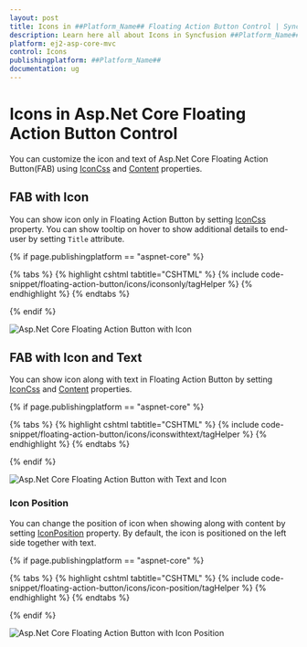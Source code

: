 ```yaml
---
layout: post
title: Icons in ##Platform_Name## Floating Action Button Control | Syncfusion
description: Learn here all about Icons in Syncfusion ##Platform_Name## Floating Action Button control of Syncfusion Essential JS 2 and more.
platform: ej2-asp-core-mvc
control: Icons
publishingplatform: ##Platform_Name##
documentation: ug
---
```


# Icons in Asp.Net Core Floating Action Button Control

You can customize the icon and text of Asp.Net Core Floating Action Button(FAB) using [IconCss](https://help.syncfusion.com/cr/aspnetcore-js2/Syncfusion.EJ2.Buttons.Fab.html#Syncfusion_EJ2_Buttons_Fab_IconCss) and [Content](https://help.syncfusion.com/cr/aspnetcore-js2/Syncfusion.EJ2.Buttons.Fab.html#Syncfusion_EJ2_Buttons_Fab_Content) properties.

## FAB with Icon

You can show icon only in Floating Action Button by setting [IconCss](https://help.syncfusion.com/cr/aspnetcore-js2/Syncfusion.EJ2.Buttons.Fab.html#Syncfusion_EJ2_Buttons_Fab_IconCss) property. You can show tooltip on hover to show additional details to end-user by setting `Title` attribute.

{% if page.publishingplatform == "aspnet-core" %}

{% tabs %}
{% highlight cshtml tabtitle="CSHTML" %}
{% include code-snippet/floating-action-button/icons/iconsonly/tagHelper %}
{% endhighlight %}
{% endtabs %}

{% endif %}

![Asp.Net Core Floating Action Button with Icon](images/FabWithIcon.png)

## FAB with Icon and Text

You can show icon along with text in Floating Action Button by setting [IconCss](https://help.syncfusion.com/cr/aspnetcore-js2/Syncfusion.EJ2.Buttons.Fab.html#Syncfusion_EJ2_Buttons_Fab_IconCss) and [Content](https://help.syncfusion.com/cr/aspnetcore-js2/Syncfusion.EJ2.Buttons.Fab.html#Syncfusion_EJ2_Buttons_Fab_Content) properties.

{% if page.publishingplatform == "aspnet-core" %}

{% tabs %}
{% highlight cshtml tabtitle="CSHTML" %}
{% include code-snippet/floating-action-button/icons/iconswithtext/tagHelper %}
{% endhighlight %}
{% endtabs %}

{% endif %}

![Asp.Net Core Floating Action Button with Text and Icon](images/IconandText.png)

### Icon Position

You can change the position of icon when showing along with content by setting [IconPosition](https://help.syncfusion.com/cr/aspnetcore-js2/Syncfusion.EJ2.Buttons.Fab.html#Syncfusion_EJ2_Buttons_Fab_IconPosition ) property. By default, the icon is positioned on the left side together with text.

{% if page.publishingplatform == "aspnet-core" %}

{% tabs %}
{% highlight cshtml tabtitle="CSHTML" %}
{% include code-snippet/floating-action-button/icons/icon-position/tagHelper %}
{% endhighlight %}
{% endtabs %}

{% endif %}

![Asp.Net Core Floating Action Button with Icon Position](images/IconPosition.png)